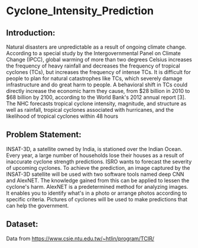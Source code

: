 # Cyclone_Intensity_Prediction
## Introduction:
Natural disasters are unpredictable as a result of ongoing climate change. According to a
special study by the Intergovernmental Panel on Climate Change (IPCC), global warming
of more than two degrees Celsius increases the frequency of heavy rainfall and decreases
the frequency of tropical cyclones (TCs), but increases the frequency of intense TCs. It is
difficult for people to plan for natural catastrophes like TCs, which severely damage
infrastructure and do great harm to people. A behavioral shift in TCs could directly
increase the economic harm they cause, from $28 billion in 2010 to $68 billion by 2100,
according to the World Bank's 2012 annual report [3]. The NHC forecasts tropical
cyclone intensity, magnitude, and structure as well as rainfall, tropical cyclones
associated with hurricanes, and the likelihood of tropical cyclones within 48 hours
## Problem Statement:
INSAT-3D, a satellite owned by India, is stationed over the Indian Ocean. Every year, a large
number of households lose their houses as a result of inaccurate cyclone strength predictions.
ISRO wants to forecast the severity of upcoming cyclones. To achieve the prediction, an image
captured by the INSAT-3D satellite will be used with two software tools named deep CNN and
AlexNET. The knowledge gained from this can be applied to lessen the cyclone's harm.
AlexNET is a predetermined method for analyzing images. It enables you to identify what's in a
photo or arrange photos according to specific criteria. Pictures of cyclones will be used to make
predictions that can help the government.

## Dataset:
Data from https://www.csie.ntu.edu.tw/~htlin/program/TCIR/
